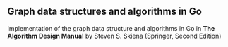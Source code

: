 ## Graph data structures and algorithms in Go
Implementation of the graph data structure and algorithms in Go in **The Algorithm Design Manual** by Steven S. Skiena (Springer, Second Edition)